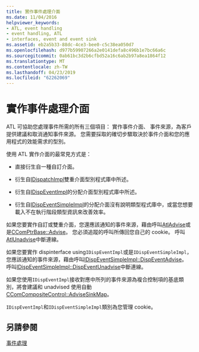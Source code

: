```yaml
---
title: 實作事件處理介面
ms.date: 11/04/2016
helpviewer_keywords:
- ATL, event handling
- event handling, ATL
- interfaces, event and event sink
ms.assetid: eb2a5b33-88dc-4ce3-bee0-c5c38ea050d7
ms.openlocfilehash: d977b59907266a2e0141defa8c496b1e7bc66a6c
ms.sourcegitcommit: 0ab61bc3d2b6cfbd52a16c6ab2b97a8ea1864f12
ms.translationtype: MT
ms.contentlocale: zh-TW
ms.lasthandoff: 04/23/2019
ms.locfileid: "62262069"
---
```

# <a name="implementing-the-event-handling-interface"></a>實作事件處理介面

ATL 可協助您處理事件所需的所有三個項目： 實作事件介面、 事件來源，為客戶提供建議和取消通知事件來源。 您需要採取的確切步驟取決於事件介面和您的應用程式的效能需求的型別。

使用 ATL 實作介面的最常見方式是：

- 直接衍生自一種自訂介面。

- 衍生自[IDispatchImpl](../atl/reference/idispatchimpl-class.md)雙重介面型別程式庫中所述。

- 衍生自[IDispEventImpl](../atl/reference/idispeventimpl-class.md)的分配介面型別程式庫中所述。

- 衍生自[IDispEventSimpleImpl](../atl/reference/idispeventsimpleimpl-class.md)的分配介面沒有說明類型程式庫中，或當您想要載入不在執行階段類型資訊來改善效率。

如果您要實作自訂或雙重介面，您還應該通知的事件來源，藉由呼叫[AtlAdvise](reference/connection-point-global-functions.md#atladvise)或是[CComPtrBase::Advise](../atl/reference/ccomptrbase-class.md#advise)。 您必須追蹤的呼叫所傳回您自己的 cookie。 呼叫[AtlUnadvise](reference/connection-point-global-functions.md#atlunadvise)中斷連線。

如果您要實作 dispinterface using`IDispEventImpl`或是`IDispEventSimpleImpl`，您應該通知的事件來源，藉由呼叫[IDispEventSimpleImpl::DispEventAdvise](../atl/reference/idispeventsimpleimpl-class.md#dispeventadvise)。 呼叫[IDispEventSimpleImpl::DispEventUnadvise](../atl/reference/idispeventsimpleimpl-class.md#dispeventunadvise)中斷連線。

如果您使用`IDispEventImpl`接收對應中所列的事件來源為複合控制項的基底類別，將會建議和 unadvised 使用自動[CComCompositeControl::AdviseSinkMap](../atl/reference/ccomcompositecontrol-class.md#advisesinkmap)。

`IDispEventImpl`和`IDispEventSimpleImpl`類別為您管理 cookie。

## <a name="see-also"></a>另請參閱

[事件處理](../atl/event-handling-and-atl.md)
